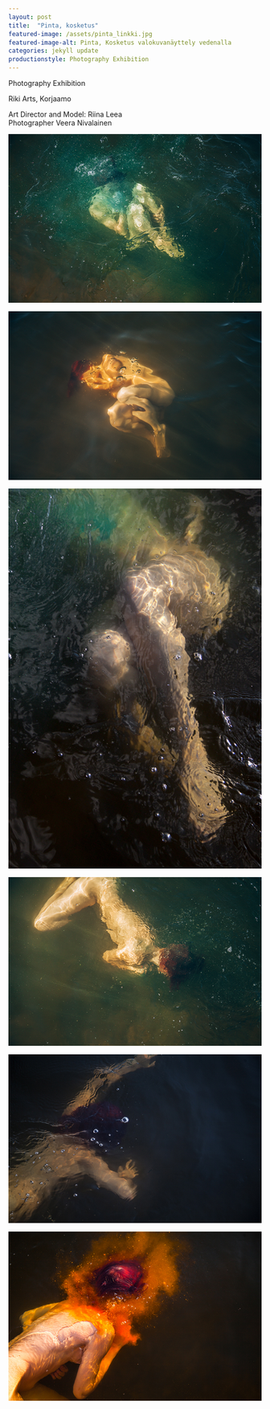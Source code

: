 ```yaml
---
layout: post
title:  "Pinta, kosketus"
featured-image: /assets/pinta_linkki.jpg
featured-image-alt: Pinta, Kosketus valokuvanäyttely vedenalla
categories: jekyll update
productionstyle: Photography Exhibition
---
```


Photography Exhibition

Riki Arts, Korjaamo

  Art Director and Model: Riina Leea  
  Photographer Veera Nivalainen  

![alt text](/assets/projects/pinta1.jpg)

![alt text](/assets/projects/pinta2.jpg)

![alt text](/assets/projects/pinta3.jpg)

![alt text](/assets/projects/pinta4.jpg)

![alt text](/assets/projects/pinta5.jpg)

![alt text](/assets/projects/pinta6.jpg)